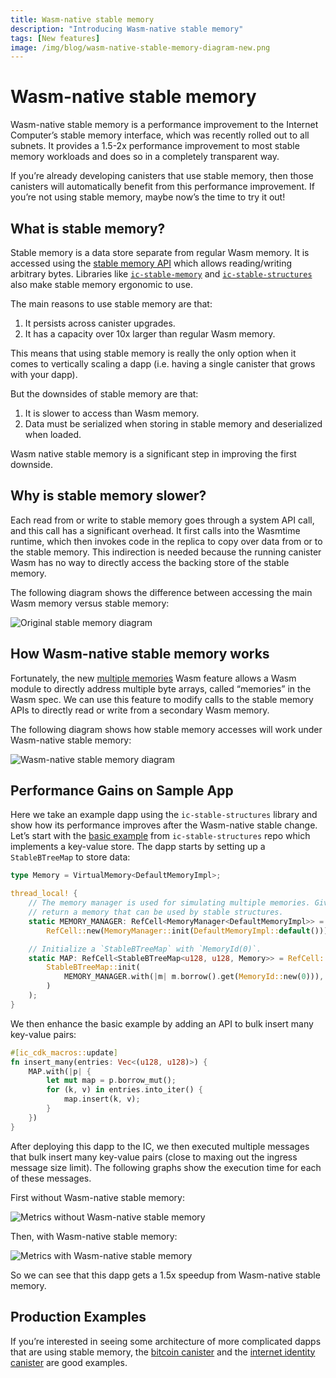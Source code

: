 ```yaml
---
title: Wasm-native stable memory
description: "Introducing Wasm-native stable memory"
tags: [New features]
image: /img/blog/wasm-native-stable-memory-diagram-new.png
---
```


# Wasm-native stable memory
Wasm-native stable memory is a performance improvement to the Internet Computer’s stable memory interface, which was recently rolled out to all subnets. It provides a 1.5-2x performance improvement to most stable memory workloads and does so in a completely transparent way. 

If you’re already developing canisters that use stable memory, then those canisters will automatically benefit from this performance improvement. If you’re not using stable memory, maybe now’s the time to try it out!

## What is stable memory?

Stable memory is a data store separate from regular Wasm memory. It is accessed using the [stable memory API](https://internetcomputer.org/docs/current/references/ic-interface-spec#system-api-stable-memory) which allows reading/writing arbitrary bytes. Libraries like [`ic-stable-memory`](https://crates.io/crates/ic-stable-memory) and [`ic-stable-structures`](https://crates.io/crates/ic-stable-structures) also make stable memory ergonomic to use.

The main reasons to use stable memory are that:

1. It persists across canister upgrades.
1. It has a capacity over 10x larger than regular Wasm memory.

This means that using stable memory is really the only option when it comes to vertically scaling a dapp (i.e. having a single canister that grows with your dapp). 

But the downsides of stable memory are that:

1. It is slower to access than Wasm memory.
2. Data must be serialized when storing in stable memory and deserialized when loaded.

Wasm native stable memory is a significant step in improving the first downside.

## Why is stable memory slower?

Each read from or write to stable memory goes through a system API call, and this call has a significant overhead. It first calls into the Wasmtime runtime, which then invokes code in the replica to copy over data from or to the stable memory. This indirection is needed because the running canister Wasm has no way to directly access the backing store of the stable memory.

The following diagram shows the difference between accessing the main Wasm memory versus stable memory:

![Original stable memory diagram](/img/blog/wasm-native-stable-memory-diagram-old.png)
 
## How Wasm-native stable memory works

Fortunately, the new [multiple memories](https://github.com/WebAssembly/multi-memory/blob/master/proposals/multi-memory/Overview.md) Wasm feature allows a Wasm module to directly address multiple byte arrays, called “memories” in the Wasm spec. We can use this feature to modify calls to the stable memory APIs to directly read or write from a secondary Wasm memory.

The following diagram shows how stable memory accesses will work under Wasm-native stable memory:

![Wasm-native stable memory diagram](/img/blog/wasm-native-stable-memory-diagram-new.png)

## Performance Gains on Sample App

Here we take an example dapp using the `ic-stable-structures` library and show how its performance improves after the Wasm-native stable change. Let’s start with the [basic example](https://github.com/dfinity/stable-structures/tree/main/examples/src/basic_example) from `ic-stable-structures` repo which implements a key-value store. The dapp starts by setting up a `StableBTreeMap` to store data:

```rust
type Memory = VirtualMemory<DefaultMemoryImpl>;

thread_local! {
    // The memory manager is used for simulating multiple memories. Given a `MemoryId` it can
    // return a memory that can be used by stable structures.
    static MEMORY_MANAGER: RefCell<MemoryManager<DefaultMemoryImpl>> =
        RefCell::new(MemoryManager::init(DefaultMemoryImpl::default()));

    // Initialize a `StableBTreeMap` with `MemoryId(0)`.
    static MAP: RefCell<StableBTreeMap<u128, u128, Memory>> = RefCell::new(
        StableBTreeMap::init(
            MEMORY_MANAGER.with(|m| m.borrow().get(MemoryId::new(0))),
        )
    );
}
```

We then enhance the basic example by adding an API to bulk insert many key-value pairs:

```rust
#[ic_cdk_macros::update]
fn insert_many(entries: Vec<(u128, u128)>) {
    MAP.with(|p| {
        let mut map = p.borrow_mut();
        for (k, v) in entries.into_iter() {
            map.insert(k, v);
        }
    })
}
```

After deploying this dapp to the IC, we then executed multiple messages that bulk insert many key-value pairs (close to maxing out the ingress message size limit). The following graphs show the execution time for each of these messages.

First without Wasm-native stable memory:

![Metrics without Wasm-native stable memory](/img/blog/wasm-native-stable-memory-execution-metrics-no-wnsm.png)

Then, with Wasm-native stable memory:

![Metrics with Wasm-native stable memory](/img/blog/wasm-native-stable-memory-execution-metrics-wnsm.png)

So we can see that this dapp gets a 1.5x speedup from Wasm-native stable memory.

## Production Examples

If you’re interested in seeing some architecture of more complicated dapps that are using stable memory, the [bitcoin canister](https://github.com/dfinity/bitcoin-canister) and the [internet identity canister](https://github.com/dfinity/internet-identity/tree/main/src/internet_identity) are good examples.
